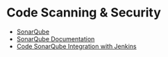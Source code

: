  # Code Scanning & Security

 * [SonarQube](https://www.sonarqube.org/)
 * [SonarQube Documentation](https://docs.sonarqube.org/latest/architecture/architecture-integration/)
 * [Code SonarQube Integration with Jenkins](https://codebabel.com/sonarqube-with-jenkins/)
